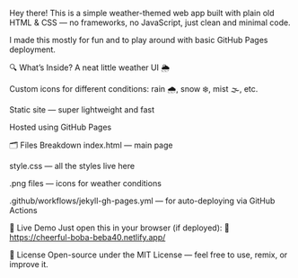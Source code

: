 
Hey there! This is a simple weather-themed web app built with plain old HTML & CSS — no frameworks, no JavaScript, just clean and minimal code.

I made this mostly for fun and to play around with basic GitHub Pages deployment.

🔍 What’s Inside?
A neat little weather UI 🌦️

Custom icons for different conditions: rain 🌧️, snow ❄️, mist 🌫️, etc.

Static site — super lightweight and fast

Hosted using GitHub Pages

🗂️ Files Breakdown
index.html — main page

style.css — all the styles live here

.png files — icons for weather conditions

.github/workflows/jekyll-gh-pages.yml — for auto-deploying via GitHub Actions

🚀 Live Demo
Just open this in your browser (if deployed):
📍  https://cheerful-boba-beba40.netlify.app/

📄 License
Open-source under the MIT License — feel free to use, remix, or improve it.
